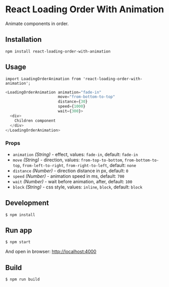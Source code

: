 # React Loading Order With Animation

Animate components in order.


## Installation

`npm install react-loading-order-with-animation`

## Usage

`import LoadingOrderAnimation from 'react-loading-order-with-animation';`


```javascript
<LoadingOrderAnimation animation="fade-in"
                       move="from-bottom-to-top"
                       distance={30}
                       speed={1000}
                       wait={300}>
  <div>
    Children component
  </div>
</LoadingOrderAnimation>
```

### Props
- `animation` _(String)_ - effect, values: `fade-in`, default: `fade-in`
- `move` _(String)_ - direction, values: `from-top-to-bottom`, `from-bottom-to-top`, `from-left-to-right`, `from-right-to-left`, default: `none`
- `distance` _(Number)_ - direction distance in px, default: `0`
- `speed` _(Number)_ - animation speed in ms, default: `700`
- `wait` _(Number)_ - wait before animation, after, default: `100`
- `block` _(String)_ - css style, values: `inline`, `block`, default: `block`



## Development
```
$ npm install
```

## Run app
```
$ npm start
```
And open in browser: [http://localhost:4000](http://localhost:4000)

## Build
```
$ npm run build
```